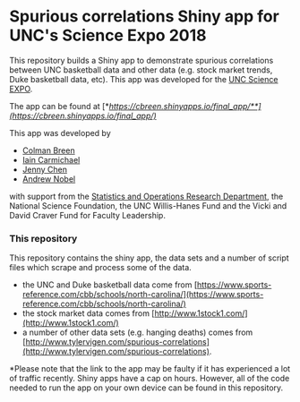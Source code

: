 # Spurious correlations Shiny app for UNC's Science Expo 2018

This repository builds a Shiny app to demonstrate spurious correlations between UNC basketball data and other data (e.g. stock market trends, Duke basketball data, etc). This app was developed for the [UNC Science EXPO](http://moreheadplanetarium.org/programs/special-activities/unc-science-expo).

The app can be found at [**https://cbreen.shinyapps.io/final_app/**](https://cbreen.shinyapps.io/final_app/)*


This app was developed by

- [Colman Breen](https://www.linkedin.com/in/coleman-breen-3a08a4103/)
- [Iain Carmichael](https://idc9.github.io/)
- [Jenny Chen](https://www.linkedin.com/in/jenny-chen-7b4a569b/)
- [Andrew Nobel](http://nobel.web.unc.edu/)

with support from the [Statistics and Operations Research Department](https://stat-or.unc.edu/), the National Science Foundation, the UNC Willis-Hanes Fund and the Vicki and David Craver Fund for Faculty Leadership.


### This repository


This repository contains the shiny app, the data sets and a number of script files which scrape and process some of the data.


- the UNC and Duke basketball data come from [https://www.sports-reference.com/cbb/schools/north-carolina/](https://www.sports-reference.com/cbb/schools/north-carolina/)
- the stock market data comes from [http://www.1stock1.com/](http://www.1stock1.com/)
- a number of other data sets (e.g. hanging deaths) comes from [http://www.tylervigen.com/spurious-correlations](http://www.tylervigen.com/spurious-correlations).

*Please note that the link to the app may be faulty if it has experienced a lot of traffic recently. Shiny apps have a cap on hours. However, all of the code needed to run the app on your own device can be found in this repository.
